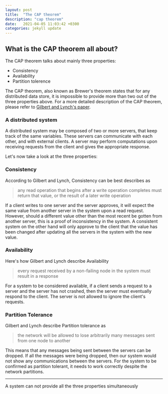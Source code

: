 ```yaml
---
layout: post
title:  "The CAP theorem"
description: "cap theorem"
date:   2021-04-05 11:03:42 +0300
categories: jekyll update
---
```


## What is the CAP theorem all about?
The CAP theorem talks about mainly three properties:
* Consistency
* Availability
* Partition tolerence

The CAP theorem, also known as Brewer's theorem states that for any distributed data store, it is impossible to provide more than two out of the three properties above. For a more detailed description of the CAP theorem, please refer to [Gilbert and Lynch's paper](http://groups.csail.mit.edu/tds/papers/Gilbert/Brewer2.pdf).

### A distributed system
A distributed system may be composed of two or more servers, that keep track of the same variables. These servers can communicate with each other, and with external clients. A server may perform computations upon receiving requests from the client and gives the appropriate response.

Let's now take a look at the three properties:

### Consistency
According to Gilbert and Lynch, Consistency can be best describes as 
> any read operation that begins after a write operation completes must return that value, or the result of a later write operation

If a client writes to one server and the server approves, it will expect the same value from another server in the system upon a read request. However, should a different value other than the most recent be gotten from another server, this is a proof of inconsistency in the system. A consistent system on the other hand will only approve to the client that the value has been changed after updating all the servers in the system with the new value.

### Availability
Here's how Gilbert and Lynch describe Availability
> every request received by a non-failing node in the system must result in a response

For a system to be considered available, if a client sends a request to a server and the server has not crashed, then the server must eventually respond to the client. The server is not allowed to ignore the client's requests.

### Partition Tolerance
Gilbert and Lynch describe Partition tolerance as
> the network will be allowed to lose arbitrarily many messages sent from one node to another

This means that any messages being sent between the servers can be dropped. If all the messages were being dropped, then our system would not show any communications between the servers. For the system to be confirmed as partition tolerant, it needs to work correctly despite the network partitions.

<hr>

A system can not provide all the three properties simultaneously